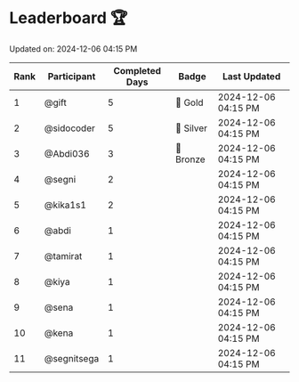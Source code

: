 # Leaderboard 🏆

Updated on: 2024-12-06 04:15 PM

| Rank | Participant       | Completed Days | Badge      | Last Updated         |
|------|-------------------|----------------|------------|----------------------|
| 1    | @gift             | 5              | 🏅 Gold     | 2024-12-06 04:15 PM |
| 2    | @sidocoder        | 5              | 🥈 Silver   | 2024-12-06 04:15 PM |
| 3    | @Abdi036          | 3              | 🥉 Bronze   | 2024-12-06 04:15 PM |
| 4    | @segni            | 2              |            | 2024-12-06 04:15 PM |
| 5    | @kika1s1          | 2              |            | 2024-12-06 04:15 PM |
| 6    | @abdi             | 1              |            | 2024-12-06 04:15 PM |
| 7    | @tamirat          | 1              |            | 2024-12-06 04:15 PM |
| 8    | @kiya             | 1              |            | 2024-12-06 04:15 PM |
| 9    | @sena             | 1              |            | 2024-12-06 04:15 PM |
| 10   | @kena             | 1              |            | 2024-12-06 04:15 PM |
| 11   | @segnitsega       | 1              |            | 2024-12-06 04:15 PM |
